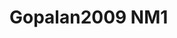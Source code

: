 <a name="material" />

# Gopalan2009 NM1
<script type="application/ld+json">
  {
    "@context": "https://schema.org/",
    "@type": "ChemicalSubstance",
    "http://purl.org/dc/terms/conformsTo":
      {
        "@type": "CreativeWork",
        "@id": "https://bioschemas.org/profiles/ChemicalSubstance/0.4-RELEASE/"
      },
    "@id": "https://egonw.github.io/nanowiki/nanowiki159.html#material",
    "name": "Gopalan2009 NM1",
    "sameAs: "http://127.0.0.1/mediawiki/index.php/Special:URIResolver/Gopalan2009_NM1"
  }
</script>

